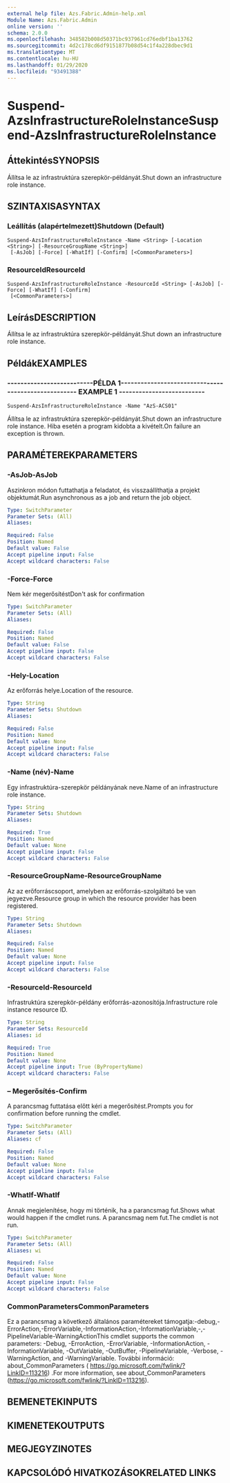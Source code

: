 ```yaml
---
external help file: Azs.Fabric.Admin-help.xml
Module Name: Azs.Fabric.Admin
online version: ''
schema: 2.0.0
ms.openlocfilehash: 348582b008d50371bc937961cd76edbf1ba13762
ms.sourcegitcommit: 4d2c178cd6df9151877b08d54c1f4a228dbec9d1
ms.translationtype: MT
ms.contentlocale: hu-HU
ms.lasthandoff: 01/29/2020
ms.locfileid: "93491388"
---
```

# <span data-ttu-id="04140-101">Suspend-AzsInfrastructureRoleInstance</span><span class="sxs-lookup"><span data-stu-id="04140-101">Suspend-AzsInfrastructureRoleInstance</span></span>

## <span data-ttu-id="04140-102">Áttekintés</span><span class="sxs-lookup"><span data-stu-id="04140-102">SYNOPSIS</span></span>
<span data-ttu-id="04140-103">Állítsa le az infrastruktúra szerepkör-példányát.</span><span class="sxs-lookup"><span data-stu-id="04140-103">Shut down an infrastructure role instance.</span></span>

## <span data-ttu-id="04140-104">SZINTAXISA</span><span class="sxs-lookup"><span data-stu-id="04140-104">SYNTAX</span></span>

### <span data-ttu-id="04140-105">Leállítás (alapértelmezett)</span><span class="sxs-lookup"><span data-stu-id="04140-105">Shutdown (Default)</span></span>
```
Suspend-AzsInfrastructureRoleInstance -Name <String> [-Location <String>] [-ResourceGroupName <String>]
 [-AsJob] [-Force] [-WhatIf] [-Confirm] [<CommonParameters>]
```

### <span data-ttu-id="04140-106">ResourceId</span><span class="sxs-lookup"><span data-stu-id="04140-106">ResourceId</span></span>
```
Suspend-AzsInfrastructureRoleInstance -ResourceId <String> [-AsJob] [-Force] [-WhatIf] [-Confirm]
 [<CommonParameters>]
```

## <span data-ttu-id="04140-107">Leírás</span><span class="sxs-lookup"><span data-stu-id="04140-107">DESCRIPTION</span></span>
<span data-ttu-id="04140-108">Állítsa le az infrastruktúra szerepkör-példányát.</span><span class="sxs-lookup"><span data-stu-id="04140-108">Shut down an infrastructure role instance.</span></span>

## <span data-ttu-id="04140-109">Példák</span><span class="sxs-lookup"><span data-stu-id="04140-109">EXAMPLES</span></span>

### <span data-ttu-id="04140-110">--------------------------PÉLDA 1--------------------------</span><span class="sxs-lookup"><span data-stu-id="04140-110">-------------------------- EXAMPLE 1 --------------------------</span></span>
```
Suspend-AzsInfrastructureRoleInstance -Name "AzS-ACS01"
```

<span data-ttu-id="04140-111">Állítsa le az infrastruktúra szerepkör-példányát.</span><span class="sxs-lookup"><span data-stu-id="04140-111">Shut down an infrastructure role instance.</span></span>
<span data-ttu-id="04140-112">Hiba esetén a program kidobta a kivételt.</span><span class="sxs-lookup"><span data-stu-id="04140-112">On failure an exception is thrown.</span></span>

## <span data-ttu-id="04140-113">PARAMÉTEREK</span><span class="sxs-lookup"><span data-stu-id="04140-113">PARAMETERS</span></span>

### <span data-ttu-id="04140-114">-AsJob</span><span class="sxs-lookup"><span data-stu-id="04140-114">-AsJob</span></span>
<span data-ttu-id="04140-115">Aszinkron módon futtathatja a feladatot, és visszaállíthatja a projekt objektumát.</span><span class="sxs-lookup"><span data-stu-id="04140-115">Run asynchronous as a job and return the job object.</span></span>

```yaml
Type: SwitchParameter
Parameter Sets: (All)
Aliases: 

Required: False
Position: Named
Default value: False
Accept pipeline input: False
Accept wildcard characters: False
```

### <span data-ttu-id="04140-116">-Force</span><span class="sxs-lookup"><span data-stu-id="04140-116">-Force</span></span>
<span data-ttu-id="04140-117">Nem kér megerősítést</span><span class="sxs-lookup"><span data-stu-id="04140-117">Don't ask for confirmation</span></span>

```yaml
Type: SwitchParameter
Parameter Sets: (All)
Aliases: 

Required: False
Position: Named
Default value: False
Accept pipeline input: False
Accept wildcard characters: False
```

### <span data-ttu-id="04140-118">-Hely</span><span class="sxs-lookup"><span data-stu-id="04140-118">-Location</span></span>
<span data-ttu-id="04140-119">Az erőforrás helye.</span><span class="sxs-lookup"><span data-stu-id="04140-119">Location of the resource.</span></span>

```yaml
Type: String
Parameter Sets: Shutdown
Aliases: 

Required: False
Position: Named
Default value: None
Accept pipeline input: False
Accept wildcard characters: False
```

### <span data-ttu-id="04140-120">-Name (név)</span><span class="sxs-lookup"><span data-stu-id="04140-120">-Name</span></span>
<span data-ttu-id="04140-121">Egy infrastruktúra-szerepkör példányának neve.</span><span class="sxs-lookup"><span data-stu-id="04140-121">Name of an infrastructure role instance.</span></span>

```yaml
Type: String
Parameter Sets: Shutdown
Aliases: 

Required: True
Position: Named
Default value: None
Accept pipeline input: False
Accept wildcard characters: False
```

### <span data-ttu-id="04140-122">-ResourceGroupName</span><span class="sxs-lookup"><span data-stu-id="04140-122">-ResourceGroupName</span></span>
<span data-ttu-id="04140-123">Az az erőforráscsoport, amelyben az erőforrás-szolgáltató be van jegyezve.</span><span class="sxs-lookup"><span data-stu-id="04140-123">Resource group in which the resource provider has been registered.</span></span>

```yaml
Type: String
Parameter Sets: Shutdown
Aliases: 

Required: False
Position: Named
Default value: None
Accept pipeline input: False
Accept wildcard characters: False
```

### <span data-ttu-id="04140-124">-ResourceId</span><span class="sxs-lookup"><span data-stu-id="04140-124">-ResourceId</span></span>
<span data-ttu-id="04140-125">Infrastruktúra szerepkör-példány erőforrás-azonosítója.</span><span class="sxs-lookup"><span data-stu-id="04140-125">Infrastructure role instance resource ID.</span></span>

```yaml
Type: String
Parameter Sets: ResourceId
Aliases: id

Required: True
Position: Named
Default value: None
Accept pipeline input: True (ByPropertyName)
Accept wildcard characters: False
```

### <span data-ttu-id="04140-126">– Megerősítés</span><span class="sxs-lookup"><span data-stu-id="04140-126">-Confirm</span></span>
<span data-ttu-id="04140-127">A parancsmag futtatása előtt kéri a megerősítést.</span><span class="sxs-lookup"><span data-stu-id="04140-127">Prompts you for confirmation before running the cmdlet.</span></span>

```yaml
Type: SwitchParameter
Parameter Sets: (All)
Aliases: cf

Required: False
Position: Named
Default value: None
Accept pipeline input: False
Accept wildcard characters: False
```

### <span data-ttu-id="04140-128">-WhatIf</span><span class="sxs-lookup"><span data-stu-id="04140-128">-WhatIf</span></span>
<span data-ttu-id="04140-129">Annak megjelenítése, hogy mi történik, ha a parancsmag fut.</span><span class="sxs-lookup"><span data-stu-id="04140-129">Shows what would happen if the cmdlet runs.</span></span>
<span data-ttu-id="04140-130">A parancsmag nem fut.</span><span class="sxs-lookup"><span data-stu-id="04140-130">The cmdlet is not run.</span></span>

```yaml
Type: SwitchParameter
Parameter Sets: (All)
Aliases: wi

Required: False
Position: Named
Default value: None
Accept pipeline input: False
Accept wildcard characters: False
```

### <span data-ttu-id="04140-131">CommonParameters</span><span class="sxs-lookup"><span data-stu-id="04140-131">CommonParameters</span></span>
<span data-ttu-id="04140-132">Ez a parancsmag a következő általános paramétereket támogatja:-debug,-ErrorAction,-ErrorVariable,-InformationAction,-InformationVariable,-,-PipelineVariable-WarningAction</span><span class="sxs-lookup"><span data-stu-id="04140-132">This cmdlet supports the common parameters: -Debug, -ErrorAction, -ErrorVariable, -InformationAction, -InformationVariable, -OutVariable, -OutBuffer, -PipelineVariable, -Verbose, -WarningAction, and -WarningVariable.</span></span> <span data-ttu-id="04140-133">További információ: about_CommonParameters ( https://go.microsoft.com/fwlink/?LinkID=113216) .</span><span class="sxs-lookup"><span data-stu-id="04140-133">For more information, see about_CommonParameters (https://go.microsoft.com/fwlink/?LinkID=113216).</span></span>

## <span data-ttu-id="04140-134">BEMENETEK</span><span class="sxs-lookup"><span data-stu-id="04140-134">INPUTS</span></span>

## <span data-ttu-id="04140-135">KIMENETEK</span><span class="sxs-lookup"><span data-stu-id="04140-135">OUTPUTS</span></span>

## <span data-ttu-id="04140-136">MEGJEGYZI</span><span class="sxs-lookup"><span data-stu-id="04140-136">NOTES</span></span>

## <span data-ttu-id="04140-137">KAPCSOLÓDÓ HIVATKOZÁSOK</span><span class="sxs-lookup"><span data-stu-id="04140-137">RELATED LINKS</span></span>

